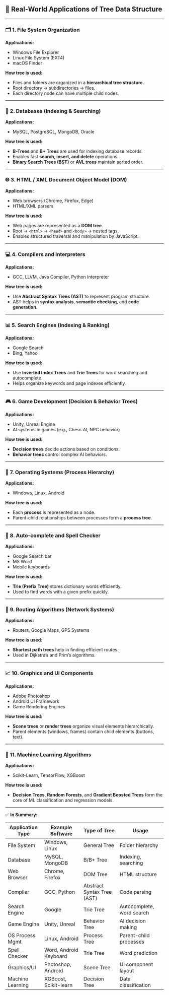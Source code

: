 ## 🌳 **Real-World Applications of Tree Data Structure**

---

### 🗂️ **1. File System Organization**

**Applications:**

* Windows File Explorer
* Linux File System (EXT4)
* macOS Finder

**How tree is used:**

* Files and folders are organized in a **hierarchical tree structure**.
* Root directory → subdirectories → files.
* Each directory node can have multiple child nodes.

---

### 🧠 **2. Databases (Indexing & Searching)**

**Applications:**

* MySQL, PostgreSQL, MongoDB, Oracle

**How tree is used:**

* **B-Trees** and **B+ Trees** are used for indexing database records.
* Enables fast **search, insert, and delete** operations.
* **Binary Search Trees (BST)** or **AVL trees** maintain sorted order.

---

### 🌐 **3. HTML / XML Document Object Model (DOM)**

**Applications:**

* Web browsers (Chrome, Firefox, Edge)
* HTML/XML parsers

**How tree is used:**

* Web pages are represented as a **DOM tree**.
* Root → `<html>` → `<head>` and `<body>` → nested tags.
* Enables structured traversal and manipulation by JavaScript.

---

### 💻 **4. Compilers and Interpreters**

**Applications:**

* GCC, LLVM, Java Compiler, Python Interpreter

**How tree is used:**

* Use **Abstract Syntax Trees (AST)** to represent program structure.
* AST helps in **syntax analysis**, **semantic checking**, and **code generation**.

---

### 📊 **5. Search Engines (Indexing & Ranking)**

**Applications:**

* Google Search
* Bing, Yahoo

**How tree is used:**

* Use **Inverted Index Trees** and **Trie Trees** for word searching and autocomplete.
* Helps organize keywords and page indexes efficiently.

---

### 🎮 **6. Game Development (Decision & Behavior Trees)**

**Applications:**

* Unity, Unreal Engine
* AI systems in games (e.g., Chess AI, NPC behavior)

**How tree is used:**

* **Decision trees** decide actions based on conditions.
* **Behavior trees** control complex AI behaviors.

---

### 📱 **7. Operating Systems (Process Hierarchy)**

**Applications:**

* Windows, Linux, Android

**How tree is used:**

* Each **process** is represented as a node.
* Parent-child relationships between processes form a **process tree**.

---

### 📖 **8. Auto-complete and Spell Checker**

**Applications:**

* Google Search bar
* MS Word
* Mobile keyboards

**How tree is used:**

* **Trie (Prefix Tree)** stores dictionary words efficiently.
* Used to find words with a given prefix quickly.

---

### 🧭 **9. Routing Algorithms (Network Systems)**

**Applications:**

* Routers, Google Maps, GPS Systems

**How tree is used:**

* **Shortest path trees** help in finding efficient routes.
* Used in Dijkstra’s and Prim’s algorithms.

---

### 📈 **10. Graphics and UI Components**

**Applications:**

* Adobe Photoshop
* Android UI Framework
* Game Rendering Engines

**How tree is used:**

* **Scene trees** or **render trees** organize visual elements hierarchically.
* Parent elements (windows, frames) contain child elements (buttons, text).

---

### 🧩 **11. Machine Learning Algorithms**

**Applications:**

* Scikit-Learn, TensorFlow, XGBoost

**How tree is used:**

* **Decision Trees**, **Random Forests**, and **Gradient Boosted Trees** form the core of ML classification and regression models.

---

✅ **In Summary:**

| Application Type | Example Software       | Type of Tree               | Usage                     |
| ---------------- | ---------------------- | -------------------------- | ------------------------- |
| File System      | Windows, Linux         | General Tree               | Folder hierarchy          |
| Database         | MySQL, MongoDB         | B/B+ Tree                  | Indexing, searching       |
| Web Browser      | Chrome, Firefox        | DOM Tree                   | HTML structure            |
| Compiler         | GCC, Python            | Abstract Syntax Tree (AST) | Code parsing              |
| Search Engine    | Google                 | Trie Tree                  | Autocomplete, word search |
| Game Engine      | Unity, Unreal          | Behavior Tree              | AI decision making        |
| OS Process Mgmt  | Linux, Android         | Process Tree               | Parent-child processes    |
| Spell Checker    | Word, Android Keyboard | Trie Tree                  | Word prediction           |
| Graphics/UI      | Photoshop, Android     | Scene Tree                 | UI component layout       |
| Machine Learning | XGBoost, Scikit-learn  | Decision Tree              | Data classification       |


